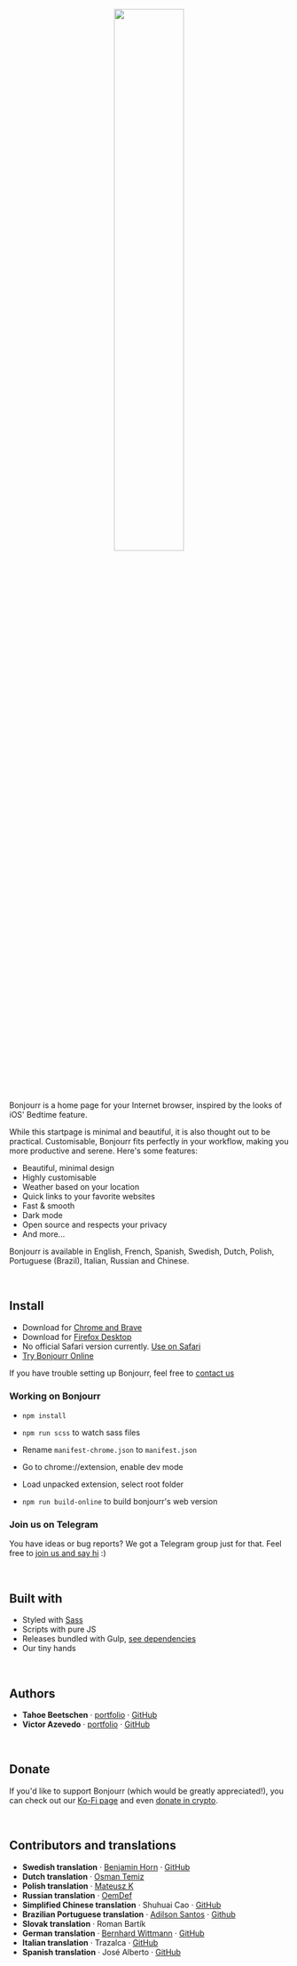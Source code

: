 <p align="center">
  <img src="https://raw.githubusercontent.com/victrme/Bonjourr/master/src/assets/images/bonjourr.png" width="50%"></img>
</p>

Bonjourr is a home page for your Internet browser, inspired by the looks of iOS' Bedtime feature.

While this startpage is minimal and beautiful, it is also thought out to be practical. Customisable, Bonjourr fits perfectly in your workflow, making you more productive and serene. Here's some features:

-   Beautiful, minimal design
-   Highly customisable
-   Weather based on your location
-   Quick links to your favorite websites
-   Fast & smooth
-   Dark mode
-   Open source and respects your privacy
-   And more...

Bonjourr is available in English, French, Spanish, Swedish, Dutch, Polish, Portuguese (Brazil), Italian, Russian and Chinese.

<br />

## Install

-   Download for [Chrome and Brave](https://chrome.google.com/webstore/detail/bonjourr-%C2%B7-minimalist-lig/dlnejlppicbjfcfcedcflplfjajinajd)
-   Download for [Firefox Desktop](https://addons.mozilla.org/en-US/firefox/addon/bonjourr-startpage/)
-   No official Safari version currently. [Use on Safari](https://bonjourr.fr/#useinsafari)
-   [Try Bonjourr Online](https://online.bonjourr.fr)

If you have trouble setting up Bonjourr, feel free to [contact us](https://t.me/BonjourrStartpage)

### Working on Bonjourr

-   `npm install`
-   `npm run scss` to watch sass files
-   Rename `manifest-chrome.json` to `manifest.json`
-   Go to chrome://extension, enable dev mode
-   Load unpacked extension, select root folder

-   `npm run build-online` to build bonjourr's web version

### Join us on Telegram

You have ideas or bug reports? We got a Telegram group just for that. Feel free to [join us and say hi](https://t.me/BonjourrStartpage) :)

<br />

## Built with

-   Styled with [Sass](https://sass-lang.com/guide)
-   Scripts with pure JS
-   Releases bundled with Gulp, [see dependencies](https://github.com/victrme/Bonjourr/network/dependencies)
-   Our tiny hands

<br />

## Authors

-   **Tahoe Beetschen** · [portfolio](https://tahoe.be) · [GitHub](https://github.com/Tahoooe)
-   **Victor Azevedo** · [portfolio](https://victr.me) · [GitHub](https://github.com/victrme)

<br />

## Donate

If you'd like to support Bonjourr (which would be greatly appreciated!), you can check out our [Ko-Fi page](https://ko-fi.com/bonjourr) and even [donate in crypto](https://commerce.coinbase.com/charges/Y2DYYZCG).


<br />

## Contributors and translations

-   **Swedish translation** · [Benjamin Horn](https://benjaminhorn.io/) · [GitHub](https://github.com/beije)
-   **Dutch translation** · [Osman Temiz](https://www.reddit.com/user/manllac)
-   **Polish translation** · [Mateusz K](https://www.reddit.com/user/DiVine92)
-   **Russian translation** · [OemDef](https://www.reddit.com/user/OemDef)
-   **Simplified Chinese translation** · Shuhuai Cao · [GitHub](https://github.com/csh980717)
-   **Brazilian Portuguese translation** · [Adilson Santos](http://adilsonsantos.netlify.com) · [Github](https://github.com/adilsonfsantos)
-   **Slovak translation** · Roman Bartík
-   **German translation** · [Bernhard Wittmann](https://bernhardwittmann.com/) · [GitHub](https://github.com/berniwittmann)
-   **Italian translation** · Trazalca · [GitHub](https://github.com/Trazalca)
-   **Spanish translation** · José Alberto · [GitHub](https://github.com/joatb)
